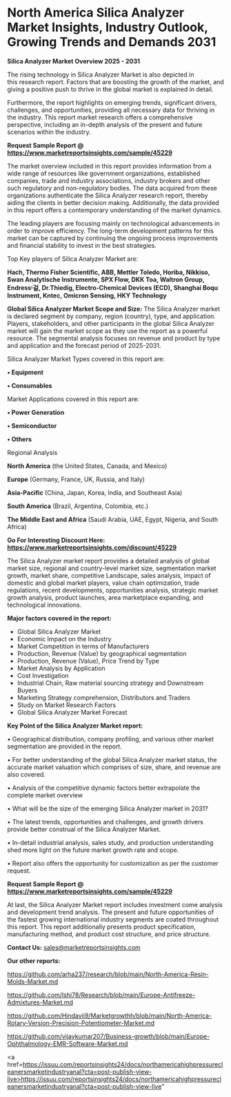# North America  Silica Analyzer Market Insights, Industry Outlook, Growing Trends and Demands 2031

<Strong> Silica Analyzer Market Overview 2025 - 2031</strong>

The rising technology in Silica Analyzer Market is also depicted in this research report. Factors that are boosting the growth of the market, and giving a positive push to thrive in the global market is explained in detail.

Furthermore, the report highlights on emerging trends, significant drivers, challenges, and opportunities, providing all necessary data for thriving in the industry. This report market research offers a comprehensive perspective, including an in-depth analysis of the present and future scenarios within the industry.

<strong>Request Sample Report @ <a href=https://www.marketreportsinsights.com/sample/45229>https://www.marketreportsinsights.com/sample/45229</a></strong>

The market overview included in this report provides information from a wide range of resources like government organizations, established companies, trade and industry associations, industry brokers and other such regulatory and non-regulatory bodies. The data acquired from these organizations authenticate the Silica Analyzer research report, thereby aiding the clients in better decision making. Additionally, the data provided in this report offers a contemporary understanding of the market dynamics.

The leading players are focusing mainly on technological advancements in order to improve efficiency. The long-term development patterns for this market can be captured by continuing the ongoing process improvements and financial stability to invest in the best strategies.

Top Key players of Silica Analyzer Market are:

<strong>Hach, Thermo Fisher Scientific, ABB, Mettler Toledo, Horiba, Nikkiso, Swan Analytische Instrumente, SPX Flow, DKK Toa, Waltron Group, Endressᶫ걺, Dr.Thiedig, Electro-Chemical Devices (ECD), Shanghai Boqu Instrument, Kntec, Omicron Sensing, HKY Technology</strong>

<strong><b>Global Silica Analyzer Market Scope and Size:</b></strong>
The Silica Analyzer market is declared segment by company, region (country), type, and application. Players, stakeholders, and other participants in the global Silica Analyzer market will gain the market scope as they use the report as a powerful resource. The segmental analysis focuses on revenue and product by type and application and the forecast period of 2025-2031.

Silica Analyzer Market Types covered in this report are:

<strong>•  Equipment

•  Consumables</strong>

Market Applications covered in this report are:

<strong>•  Power Generation

•  Semiconductor

•  Others</strong> 

Regional Analysis

<strong>North America</strong> (the United States, Canada, and Mexico)

<strong>Europe</strong> (Germany, France, UK, Russia, and Italy)

<strong>Asia-Pacific</strong> (China, Japan, Korea, India, and Southeast Asia)

<strong>South America</strong> (Brazil, Argentina, Colombia, etc.)

<strong>The Middle East and Africa</strong> (Saudi Arabia, UAE, Egypt, Nigeria, and South Africa)

<strong>Go For Interesting Discount Here: <a href=https://www.marketreportsinsights.com/discount/45229>https://www.marketreportsinsights.com/discount/45229</a></strong>

The Silica Analyzer market report provides a detailed analysis of global market size, regional and country-level market size, segmentation market growth, market share, competitive Landscape, sales analysis, impact of domestic and global market players, value chain optimization, trade regulations, recent developments, opportunities analysis, strategic market growth analysis, product launches, area marketplace expanding, and technological innovations.

<strong><b>Major factors covered in the report:</b></strong>
<ul>
  <li>Global Silica Analyzer Market </li>
  <li>Economic Impact on the Industry</li>
  <li>Market Competition in terms of Manufacturers</li>
  <li>Production, Revenue (Value) by geographical segmentation</li>
  <li>Production, Revenue (Value), Price Trend by Type</li>
  <li>Market Analysis by Application</li>
  <li>Cost Investigation</li>
  <li>Industrial Chain, Raw material sourcing strategy and Downstream Buyers</li>
  <li>Marketing Strategy comprehension, Distributors and Traders</li>
  <li>Study on Market Research Factors</li>
  <li>Global Silica Analyzer Market Forecast</li>
</ul>

<strong><b>Key Point of the Silica Analyzer Market report:</b></strong>

• Geographical distribution, company profiling, and various other market segmentation are provided in the report.

• For better understanding of the global Silica Analyzer market status, the accurate market valuation which comprises of size, share, and revenue are also covered.

• Analysis of the competitive dynamic factors better extrapolate the complete market overview

• What will be the size of the emerging Silica Analyzer market in 2031?

• The latest trends, opportunities and challenges, and growth drivers provide better construal of the Silica Analyzer Market.

• In-detail industrial analysis, sales study, and production understanding shed more light on the future market growth rate and scope.

• Report also offers the opportunity for customization as per the customer request.

<strong>Request Sample Report @ <a href=https://www.marketreportsinsights.com/sample/45229>https://www.marketreportsinsights.com/sample/45229</a></strong>

At last, the Silica Analyzer Market report includes investment come analysis and development trend analysis. The present and future opportunities of the fastest growing international industry segments are coated throughout this report. This report additionally presents product specification, manufacturing method, and product cost structure, and price structure.

<strong>Contact Us:</strong>
sales@marketreportsinsights.com

<strong>Our other reports:</strong>

<a href=https://github.com/arha237/research/blob/main/North-America-Resin-Molds-Market.md>https://github.com/arha237/research/blob/main/North-America-Resin-Molds-Market.md</a>

<a href=https://github.com/Ishi78/Research/blob/main/Europe-Antifreeze-Admixtures-Market.md>https://github.com/Ishi78/Research/blob/main/Europe-Antifreeze-Admixtures-Market.md</a>

<a href=https://github.com/Hindavii9/Marketgrowthh/blob/main/North-America-Rotary-Version-Precision-Potentiometer-Market.md>https://github.com/Hindavii9/Marketgrowthh/blob/main/North-America-Rotary-Version-Precision-Potentiometer-Market.md</a>

<a href=https://github.com/vijaykumar207/Business-growth/blob/main/Europe-Ophthalmology-EMR-Software-Market.md>https://github.com/vijaykumar207/Business-growth/blob/main/Europe-Ophthalmology-EMR-Software-Market.md</a>

<a href=https://issuu.com/reportsinsights24/docs/northamericahighpressurecleanersmarketindustryanal?cta=post-publish-view-live>https://issuu.com/reportsinsights24/docs/northamericahighpressurecleanersmarketindustryanal?cta=post-publish-view-live</a>"
